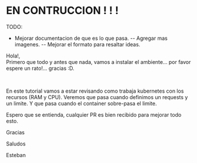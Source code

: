 <br>

# EN CONTRUCCION ! ! !

TODO:
- Mejorar documentacion de que es lo que pasa. 
-- Agregar mas imagenes.
-- Mejorar el formato para resaltar ideas.

Hola!,
<br>
Primero que todo y antes que nada, vamos a instalar el ambiente... por favor espere un rato!... gracias :D.

<br>

En este tutorial vamos a estar revisando como trabaja kubernetes con los recursos (RAM y CPU). 
Veremos que pasa cuando definimos un requests y un limite.
Y que pasa cuando el container sobre-pasa el limite.

Espero que se entienda, cualquier PR es bien recibido para mejorar todo esto.

Gracias

Saludos

Esteban


